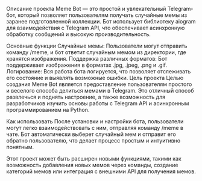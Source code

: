 Описание проекта
Meme Bot — это простой и увлекательный Telegram-бот, который позволяет пользователям получать случайные мемы из заранее подготовленной коллекции. Бот использует библиотеку aiogram для взаимодействия с Telegram API, что обеспечивает асинхронную обработку сообщений и высокую производительность.

Основные функции
Случайные мемы: Пользователи могут отправить команду /meme, и бот ответит случайным мемом из директории, где хранятся изображения.
Поддержка различных форматов: Бот поддерживает изображения в форматах .jpg, .jpeg, .png и .gif.
Логирование: Вся работа бота логируется, что позволяет отслеживать его состояние и выявлять возможные ошибки.
Цель проекта
Целью создания Meme Bot является предоставление пользователям простого и веселого способа делиться мемами в Telegram. Это отличный способ развлечься и поднять настроение, а также возможность для разработчиков изучить основы работы с Telegram API и асинхронным программированием на Python.

Как использовать
После установки и настройки бота, пользователи могут легко взаимодействовать с ним, отправляя команду /meme в чате. Бот автоматически выберет случайный мем и отправит его обратно пользователю, что делает процесс простым и интуитивно понятным.

Этот проект может быть расширен новыми функциями, такими как возможность добавления новых мемов через команды, создание категорий мемов или интеграция с внешними API для получения мемов.
